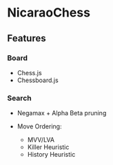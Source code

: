 # NicaraoChess

## Features

### Board

- Chess.js
- Chessboard.js

### Search

- Negamax + Alpha Beta pruning

- Move Ordering:
    - MVV/LVA
    - Killer Heuristic
    - History Heuristic